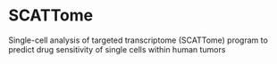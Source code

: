 # SCATTome
Single-cell analysis of targeted transcriptome (SCATTome) program to predict drug sensitivity of single cells within human tumors
